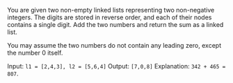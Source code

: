 You are given two non-empty linked lists representing two non-negative integers. 
The digits are stored in reverse order, and each of their nodes contains a single digit. 
Add the two numbers and return the sum as a linked list.

You may assume the two numbers do not contain any leading zero, except the number 0 itself.

Input: `l1 = [2,4,3], l2 = [5,6,4]`
Output: `[7,0,8]`
Explanation: `342 + 465 = 807`.
